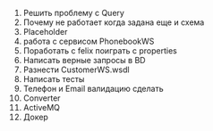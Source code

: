 1. Решить проблему с Query
1. Почему не работает когда задана еще и схема
1. Placeholder
1. paбота с сервисом PhonebookWS
1. Поработать с felix поиграть с properties
1. Написать верные запросы в BD
1. Разнести CustomerWS.wsdl
1. Написать тесты
1. Телефон и Email валидацию сделать 
1. Converter
1. ActiveMQ
1. Докер
